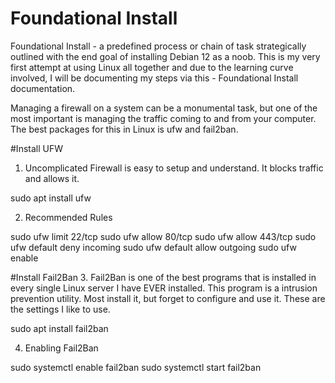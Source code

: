 # Foundational Install
Foundational Install - a predefined process or chain of task strategically outlined with the end goal of installing Debian 12 as a noob. This is my very first attempt at using Linux all together and due to the learning curve involved, I will be documenting my steps via this - Foundational Install documentation. 




Managing a firewall on a system can be a monumental task, but one of the most important is managing the traffic coming to and from your computer. The best packages for this in Linux is ufw and fail2ban.



#Install UFW
1. Uncomplicated Firewall is easy to setup and understand. It blocks traffic and allows it.

sudo apt install ufw

2. Recommended Rules

sudo ufw limit 22/tcp
sudo ufw allow 80/tcp
sudo ufw allow 443/tcp
sudo ufw default deny incoming
sudo ufw default allow outgoing
sudo ufw enable


#Install Fail2Ban
3. Fail2Ban is one of the best programs that is installed in every single Linux server I have EVER installed. This program is a intrusion prevention utility. Most install it, but forget to configure and use it. These are the settings I like to use.


sudo apt install fail2ban

4. Enabling Fail2Ban

sudo systemctl enable fail2ban
sudo systemctl start fail2ban
